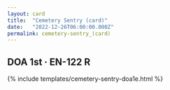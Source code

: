 ```yaml
---
layout: card
title:  "Cemetery Sentry (card)"
date:   "2022-12-26T06:00:00.000Z"
permalink: cemetery-sentry_(card)
---
```


## DOA 1st &middot; EN-122 R

{% include templates/cemetery-sentry-doa1e.html %}
